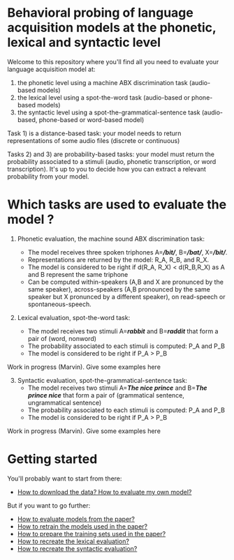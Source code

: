 # Behavioral probing of language acquisition models at the phonetic, lexical and syntactic level

Welcome to this repository where you'll find all you need to evaluate your language acquisition model at:
1) the phonetic level using a machine ABX discrimination task (audio-based models)
2) the lexical level using a spot-the-word task (audio-based or phone-based models)
3) the syntactic level using a spot-the-grammatical-sentence task (audio-based, phone-based or word-based model)

Task 1) is a distance-based task: your model needs to return representations of some audio files (discrete or continuous)

Tasks 2) and 3) are probability-based tasks: your model must return the probability associated to a stimuli (audio, phonetic transcription, or word transcription). 
It's up to you to decide how you can extract a relevant probability from your model.

# Which tasks are used to evaluate the model ?

1) Phonetic evaluation, the machine sound ABX discrimination task:
   - The model receives three spoken triphones A=<em>**/bit/**</em>, B=<em>**/bat/**</em>, X=<em>**/bit/**</em>.
   - Representations are returned by the model: R_A, R_B, and R_X.
   - The model is considered to be right if d(R_A, R_X) < d(R_B,R_X) as A and B represent the same triphone
   - Can be computed within-speakers (A,B and X are pronunced by the same speaker), across-speakers (A,B pronounced by the same speaker but X pronunced by a different speaker), on read-speech or spontaneous-speech.
    
2) Lexical evaluation, spot-the-word task:
   - The model receives two stimuli A=<em>**rabbit**</em> and B=<em>**raddit**</em> that form a pair of (word, nonword)
   - The probability associated to each stimuli is computed: P_A and P_B
   - The model is considered to be right if P_A > P_B 
    
Work in progress (Marvin). Give some examples here    

3) Syntactic evaluation, spot-the-grammatical-sentence task:
   - The model receives two stimuli A=<em>**The nice prince**</em> and B=<em>**The prince nice**</em> that form a pair of (grammatical sentence, ungrammatical sentence)
   - The probability associated to each stimuli is computed: P_A and P_B
   - The model is considered to be right if P_A > P_B 
    
Work in progress (Marvin). Give some examples here    

# Getting started

You'll probably want to start from there:

- [How to download the data? How to evaluate my own model?](docs/evaluation.md)

But if you want to go further:

- [How to evaluate models from the paper?](docs/evaluation.md)
- [How to retrain the models used in the paper?](docs/training.md)
- [How to prepare the training sets used in the paper?](docs/data.md)
- [How to recreate the lexical evaluation?](https://github.com/MarvinLvn/ChildDirectedLexicalTest)
- [How to recreate the syntactic evaluation?](https://github.com/MarvinLvn/ChildDirectedSyntacticTest)